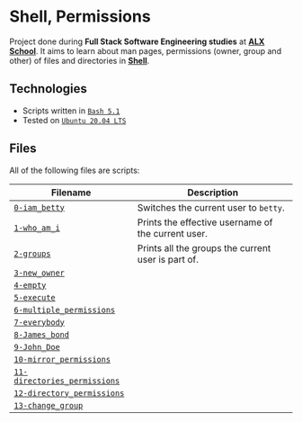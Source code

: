 # Shell, Permissions

Project done during **Full Stack Software Engineering studies** at [**ALX School**](https://www.alxafrica.com/). It aims to learn about man pages, permissions (owner, group and other) of files and directories in [**Shell**](https://www.shellscript.sh/).

## Technologies
* Scripts written in [`Bash 5.1`](https://www.gnu.org/software/bash/)
* Tested on [`Ubuntu 20.04 LTS`](https://ubuntu.com/download/desktop)

## Files
All of the following files are scripts:

| Filename | Description |
| -------- | ----------- |
| [`0-iam_betty`](0-iam_betty) | Switches the current user to `betty`. |
| [`1-who_am_i`](1-who_am_i) | Prints the effective username of the current user. |
| [`2-groups`](2-groups) | Prints all the groups the current user is part of. |
| [`3-new_owner`](3-new_owner) |  |
| [`4-empty`](4-empty) |  |
| [`5-execute`](5-execute) |  |
| [`6-multiple_permissions`](6-multiple_permissions) |  |
| [`7-everybody`](7-everybody) |  |
| [`8-James_bond`](8-James_bond) |  |
| [`9-John_Doe`](9-John_Doe) |  |
| [`10-mirror_permissions`](10-mirror_permissions) |  |
| [`11-directories_permissions`](11-directories_permissions) |  |
| [`12-directory_permissions`](12-directory_permissions) |  |
| [`13-change_group`](13-change_group) |  |
